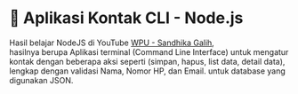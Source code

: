# 📇 Aplikasi Kontak CLI - Node.js

Hasil belajar NodeJS di YouTube [WPU - Sandhika Galih](https://www.youtube.com/@sandhikagalihWPU),  
hasilnya berupa Aplikasi terminal (Command Line Interface) untuk mengatur kontak dengan beberapa aksi seperti (simpan, hapus, list data, detail data), lengkap dengan validasi Nama, Nomor HP, dan Email. untuk database yang digunakan JSON.
